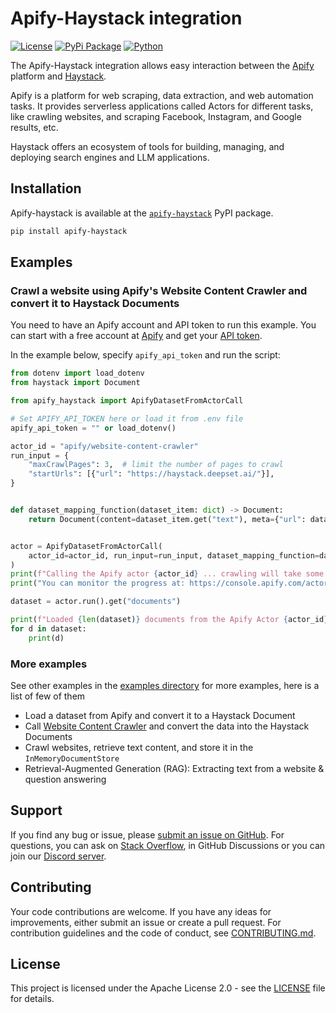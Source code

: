 # Apify-Haystack integration

[![License](https://img.shields.io/badge/License-Apache_2.0-blue.svg)](https://github.com/apify/apify-haystack/blob/main/LICENSE)
[![PyPi Package](https://badge.fury.io/py/apify-haystack.svg)](https://badge.fury.io/py/apify-haystack)
[![Python](https://img.shields.io/pypi/pyversions/apify-haystack)](https://pypi.org/project/apify-haystack)

The Apify-Haystack integration allows easy interaction between the [Apify](https://apify.com/) platform and [Haystack](https://haystack.deepset.ai/).

Apify is a platform for web scraping, data extraction, and web automation tasks.
It provides serverless applications called Actors for different tasks, like crawling websites, and scraping Facebook, Instagram, and Google results, etc.

Haystack offers an ecosystem of tools for building, managing, and deploying search engines and LLM applications.

## Installation

Apify-haystack is available at the [`apify-haystack`](https://pypi.org/project/apify-haystack/) PyPI package.

```sh
pip install apify-haystack
```

## Examples

### Crawl a website using Apify's Website Content Crawler and convert it to Haystack Documents

You need to have an Apify account and API token to run this example.
You can start with a free account at [Apify](https://apify.com/) and get your [API token](https://docs.apify.com/platform/integrations/api).

In the example below, specify `apify_api_token` and run the script:

```python
from dotenv import load_dotenv
from haystack import Document

from apify_haystack import ApifyDatasetFromActorCall

# Set APIFY_API_TOKEN here or load it from .env file
apify_api_token = "" or load_dotenv()

actor_id = "apify/website-content-crawler"
run_input = {
    "maxCrawlPages": 3,  # limit the number of pages to crawl
    "startUrls": [{"url": "https://haystack.deepset.ai/"}],
}


def dataset_mapping_function(dataset_item: dict) -> Document:
    return Document(content=dataset_item.get("text"), meta={"url": dataset_item.get("url")})


actor = ApifyDatasetFromActorCall(
    actor_id=actor_id, run_input=run_input, dataset_mapping_function=dataset_mapping_function
)
print(f"Calling the Apify actor {actor_id} ... crawling will take some time ...")
print("You can monitor the progress at: https://console.apify.com/actors/runs")

dataset = actor.run().get("documents")

print(f"Loaded {len(dataset)} documents from the Apify Actor {actor_id}:")
for d in dataset:
    print(d)
```

### More examples

See other examples in the [examples directory](https://github.com/apify/apify-haystack/blob/master/src/apify_haystack/examples) for more examples, here is a list of few of them

- Load a dataset from Apify and convert it to a Haystack Document
- Call [Website Content Crawler](https://apify.com/apify/website-content-crawler) and convert the data into the Haystack Documents
- Crawl websites, retrieve text content, and store it in the `InMemoryDocumentStore`
- Retrieval-Augmented Generation (RAG): Extracting text from a website & question answering

## Support

If you find any bug or issue, please [submit an issue on GitHub](https://github.com/apify/apify-haystack/issues).
For questions, you can ask on [Stack Overflow](https://stackoverflow.com/questions/tagged/apify), in GitHub Discussions or you can join our [Discord server](https://discord.com/invite/jyEM2PRvMU).

## Contributing

Your code contributions are welcome.
If you have any ideas for improvements, either submit an issue or create a pull request.
For contribution guidelines and the code of conduct, see [CONTRIBUTING.md](https://github.com/apify/apify-haystack/blob/master/CONTRIBUTING.md).

## License

This project is licensed under the Apache License 2.0 - see the [LICENSE](https://github.com/apify/apify-haystack/blob/master/LICENSE) file for details.
